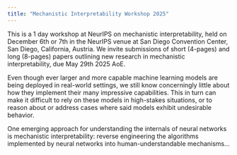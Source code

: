 ```yaml
---
title: "Mechanistic Interpretability Workshop 2025"
---
```


This is a 1 day workshop at NeurIPS on mechanistic interpretability, held on December 6th or 7th in the NeurIPS venue at San Diego Convention Center, San Diego, California, Austria. We invite submissions of short (4-pages) and long (8-pages) papers outlining new research in mechanistic interpretability, due May 29th 2025 AoE.

Even though ever larger and more capable machine learning models are being deployed in real-world settings, we still know concerningly little about how they implement their many impressive capabilities. This in turn can make it difficult to rely on these models in high-stakes situations, or to reason about or address cases where said models exhibit undesirable behavior.

One emerging approach for understanding the internals of neural networks is mechanistic interpretability: reverse engineering the algorithms implemented by neural networks into human-understandable mechanisms...
